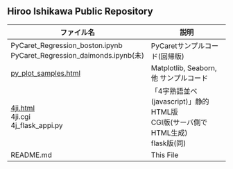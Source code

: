 ## Hiroo Ishikawa Public Repository

|ファイル名|説明|
|-----|-----|
|PyCaret_Regression_boston.ipynb<br>PyCaret_Regression_daimonds.ipynb(未)|PyCaretサンプルコード(回帰版)|
|[py_plot_samples.html](https://hr-ishikawa.github.io/pub/py_plot_samples.html)|Matplotlib, Seaborn, 他 サンプルコード|
|[4ji.html](https://hr-ishikawa.github.io/pub/4ji.html)<br>4ji.cgi<br>4j_flask_appi.py|「4字熟語並べ(javascript)」静的HTML版<br>CGI版(サーバ側でHTML生成)<br>flask版(同)|
|README.md|This File|
